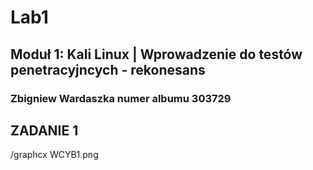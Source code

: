 # Lab1
## Moduł 1: Kali Linux | Wprowadzenie do testów penetracyjncych - rekonesans
### Zbigniew Wardaszka numer albumu 303729

## ZADANIE 1
/graphcx WCYB1.png
